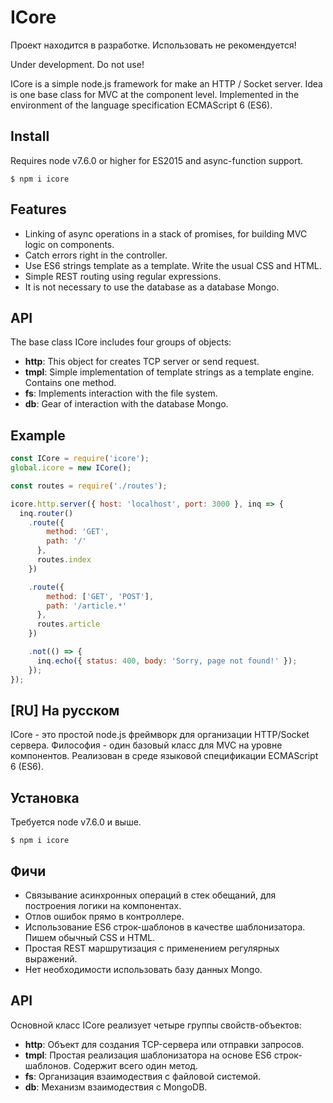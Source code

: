 ICore
=======

Проект находится в разработке. Использовать не рекомендуется!

Under development. Do not use!

ICore is a simple node.js framework for make an HTTP / Socket server.
Idea is one base class for MVC at the component level.
Implemented in the environment of the language specification ECMAScript 6 (ES6).

## Install

Requires node v7.6.0 or higher for ES2015 and async-function support.

```
$ npm i icore
```

## Features

* Linking of async operations in a stack of promises, for building MVC logic on components.
* Catch errors right in the controller.
* Use ES6 strings template as a template. Write the usual CSS and HTML.
* Simple REST routing using regular expressions.
* It is not necessary to use the database as a database Mongo.

## API

The base class ICore includes four groups of objects:
* **http**: This object for creates TCP server or send request.
* **tmpl**: Simple implementation of template strings as a template engine. Contains one method.
* **fs**: Implements interaction with the file system.
* **db**: Gear of interaction with the database Mongo.

## Example

```javascript
const ICore = require('icore');
global.icore = new ICore();

const routes = require('./routes');

icore.http.server({ host: 'localhost', port: 3000 }, inq => {
  inq.router()
    .route({
        method: 'GET',
        path: '/'
      },
      routes.index
    })

    .route({
        method: ['GET', 'POST'],
        path: '/article.*'
      },
      routes.article
    })

    .not(() => {
      inq.echo({ status: 400, body: 'Sorry, page not found!' });
    });
});
```

## [RU] На русском
ICore - это простой node.js фреймворк для организации HTTP/Socket сервера.
Философия - один базовый класс для MVC на уровне компонентов.
Реализован в среде языковой спецификации ECMAScript 6 (ES6).

## Установка

Требуется node v7.6.0 и выше.

```
$ npm i icore
```

## Фичи

* Cвязывание асинхронных операций в стек обещаний, для построения логики на компонентах.
* Отлов ошибок прямо в контроллере.
* Использование ES6 строк-шаблонов в качестве шаблонизатора. Пишем обычный CSS и HTML.
* Простая REST маршрутизация с применением регулярных выражений.
* Нет необходимости использовать базу данных Mongo.

## API

Основной класс ICore реализует четыре группы свойств-объектов:
* **http**: Объект для создания TCP-сервера или отправки запросов.
* **tmpl**: Простая реализация шаблонизатора на основе ES6 строк-шаблонов. Содержит всего один метод.
* **fs**: Организация взаимодествия с файловой системой.
* **db**: Механизм взаимодествия с MongoDB.
